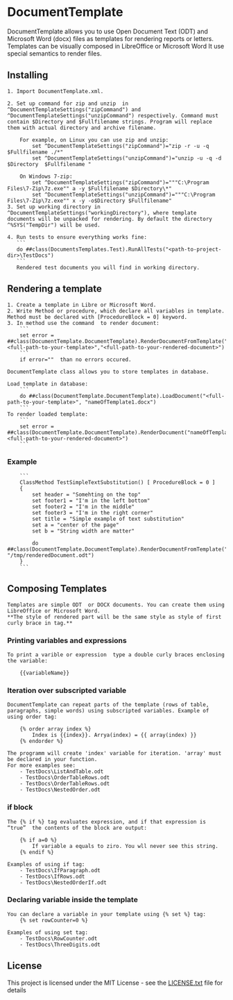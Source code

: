 # DocumentTemplate

DocumentTemplate allows you to use Open Document Text (ODT) and Microsoft Word (docx) files as templates for rendering reports or letters.
Templates can be visually composed in LibreOffice or Microsoft Word
It use special semantics to render files. 


## Installing 

	1. Import DocumentTemplate.xml. 
	
	2. Set up command for zip and unzip  in ^DocumentTemplateSettings("zipCommand") and ^DocumentTemplateSettings("unzipCommand") respectively. Command must contain $Directory and $Fullfilename strings. Program will replace them with actual directory and archive filename.
		
		For example, on Linux you can use zip and unzip:
			set ^DocumentTemplateSettings("zipCommand")="zip -r -u -q $Fullfilename ./*"
			set ^DocumentTemplateSettings("unzipCommand")="unzip -u -q -d $Directory  $Fullfilename "
	
		On Windows 7-zip:
			set ^DocumentTemplateSettings("zipCommand")="""C:\Program Files\7-Zip\7z.exe"" a -y $Fullfilename $Directory\*"
			set ^DocumentTemplateSettings("unzipCommand")="""C:\Program Files\7-Zip\7z.exe"" x -y -o$Directory $Fullfilename"
	3. Set up working directory in ^DocumentTemplateSettings("workingDirectory"), where template documents will be unpacked for rendering. By default the directory ^%SYS("TempDir") will be used.
	
	4. Run tests to ensure everything works fine:
	   ```
	   do ##class(DocumentsTemplates.Test).RunAllTests("<path-to-project-dir>\TestDocs")
	   ```
	   Rendered test documents you will find in working directory.
	   
## Rendering a template

	1. Create a template in Libre or Microsoft Word.
	2. Write Method or procedure, which declare all variables in template. Method must be declared with [ProcedureBlock = 0] keyword.
	3. In method use the command  to render document:
		```
		set error =  ##class(DocumentTemplate.DocumentTemplate).RenderDocumentFromTemplate("<full-path-to-your-template>","<full-path-to-your-rendered-document>")
		```
		if error=""  than no errors occured.
	
	DocumentTemplate class allows you to store templates in database. 
	
	Load template in database:
		```
		do ##class(DocumentTemplate.DocumentTemplate).LoadDocument("<full-path-to-your-template>", "nameOfTemplate1.docx")
		```
	To render loaded template:
		```
		set error =  ##class(DocumentTemplate.DocumentTemplate).RenderDocument("nameOfTemplate1.docx","<full-path-to-your-rendered-document>")
		```
### Example
		
		```
		ClassMethod TestSimpleTextSubstitution() [ ProcedureBlock = 0 ]
		{
			set header = "Somehting on the top"
			set footer1 = "I'm in the left bottom"
			set footer2 = "I'm in the middle"
			set footer3 = "I'm in the right corner"
			set title = "Simple example of text substitution"
			set a = "center of the page"
			set b = "String width are matter"
	
			do ##class(DocumentTemplate.DocumentTemplate).RenderDocumentFromTemplate("/tmp/SimpleTextSubstitution.odt", "/tmp/renderedDocument.odt")
		}
		```

## Composing Templates
	
	Templates are simple ODT  or DOCX documents. You can create them using LibreOffice or Microsoft Word. 
	**The style of rendered part will be the same style as style of first curly brace in tag.**
	
### Printing variables and expressions
	
	To print a varible or expression  type a double curly braces enclosing the variable:
		
		{{variableName}}
		
	
### Iteration over subscripted variable
	
	DocumentTemplate can repeat parts of the template (rows of table, paragraphs, simple words) using subscripted variables. Example of using order tag:
	
		{% order array index %}
			Index is {{index}}. Arrya(index) = {{ array(index) }}
		{% endorder %}

	The programm will create 'index' variable for iteration. 'array' must be declared in your function. 
	For more examples see: 
		- TestDocs\ListAndTable.odt
		- TestDocs\OrderTableRows.odt
		- TestDocs\OrderTableRows.odt
		- TestDocs\NestedOrder.odt
	
### if block

	The {% if %} tag evaluates expression, and if that expression is “true”  the contents of the block are output:
	
		{% if a=0 %}
			If variable a equals to ziro. You wll never see this string.
		{% endif %}

	Examples of using if tag:
		- TestDocs\IfParagraph.odt
		- TestDocs\IfRows.odt
		- TestDocs\NestedOrderIf.odt
		
### Declaring variable inside the template

	You can declare a variable in your template using {% set %} tag: 
		{% set rowCounter=0 %}

	Examples of using set tag:
		- TestDocs\RowCounter.odt
		- TestDocs\ThreeDigits.odt
		

		
## License

This project is licensed under the MIT License - see the [LICENSE.txt](LICENSE.txt) file for details
